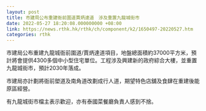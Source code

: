 ```yaml
---
layout: post
title: 市建局公布重建衙前圍道賈炳達道　涉及重置九龍城街市
date: 2022-05-27 18:20:08.000000000 +08:00
link: https://news.rthk.hk/rthk/ch/component/k2/1650497-20220527.htm
categories: rthk
---
```


市建局公布重建九龍城衙前圍道/賈炳達道項目，地盤總面積約37000平方米，預計將會提供4300多個中小型住宅單位。工程涉及興建新的政府綜合大樓，並重置九龍城街市，預計2030年落成。

市建局亦計劃將衙前塱道及南角道改劃成行人道，期望特色店舖及食肆在重建後能原區經營。

有九龍城街市檔主表示歡迎，亦有泰國菜餐廳負責人感到不捨。
